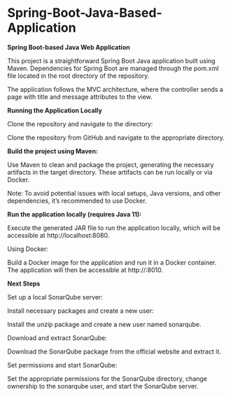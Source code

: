 # Spring-Boot-Java-Based-Application

**Spring Boot-based Java Web Application**

This project is a straightforward Spring Boot Java application built using Maven. Dependencies for Spring Boot are managed through the pom.xml file located in the root directory of the repository.

The application follows the MVC architecture, where the controller sends a page with title and message attributes to the view.

**Running the Application Locally**

Clone the repository and navigate to the directory:

Clone the repository from GitHub and navigate to the appropriate directory.

**Build the project using Maven:**

Use Maven to clean and package the project, generating the necessary artifacts in the target directory. These artifacts can be run locally or via Docker.

Note: To avoid potential issues with local setups, Java versions, and other dependencies, it’s recommended to use Docker.

**Run the application locally (requires Java 11):**

Execute the generated JAR file to run the application locally, which will be accessible at http://localhost:8080.

Using Docker:

Build a Docker image for the application and run it in a Docker container. The application will then be accessible at http://<ip-address>:8010.

**Next Steps**

Set up a local SonarQube server:

Install necessary packages and create a new user:

Install the unzip package and create a new user named sonarqube.

Download and extract SonarQube:

Download the SonarQube package from the official website and extract it.

Set permissions and start SonarQube:

Set the appropriate permissions for the SonarQube directory, change ownership to the sonarqube user, and start the SonarQube server.


